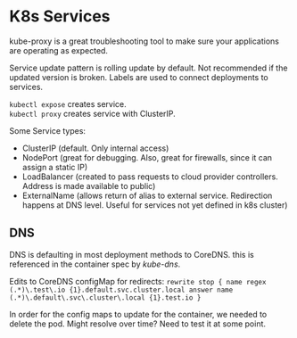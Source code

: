 # K8s Services

kube-proxy is a great troubleshooting tool to make sure your applications are operating as expected.

Service update pattern is rolling update by default.  Not recommended if the updated version is broken.  Labels are used to connect deployments to services. 

`kubectl expose` creates service.  
`kubectl proxy` creates service with ClusterIP.

Some Service types:

- ClusterIP (default.  Only internal access)
- NodePort (great for debugging.  Also, great for firewalls, since it can assign a static IP)
- LoadBalancer (created to pass requests to cloud provider controllers.  Address is made available to public)
- ExternalName (allows return of alias to external service.  Redirection happens at DNS level.  Useful for services not yet defined in k8s cluster)

## DNS

DNS is defaulting in most deployment methods to CoreDNS.  this is referenced in the container spec by *kube-dns*.

Edits to CoreDNS configMap for redirects:
`rewrite stop {
          name regex (.*)\.test\.io {1}.default.svc.cluster.local
          answer name (.*)\.default\.svc\.cluster\.local {1}.test.io
          }`

In order for the config maps to update for the container, we needed to delete the pod.  Might resolve over time?  Need to test it at some point.


